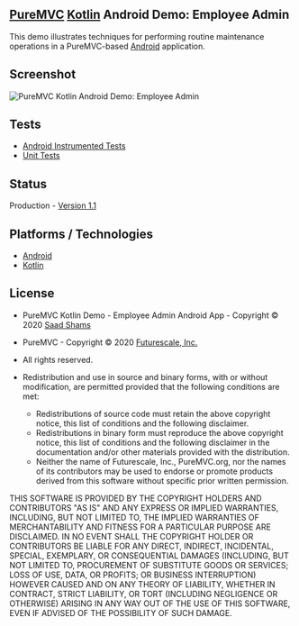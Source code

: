 ## [PureMVC](http://puremvc.github.com/) [Kotlin](https://github.com/PureMVC/puremvc-kotlin-multicore-framework/wiki) Android Demo: Employee Admin

This demo illustrates techniques for performing routine maintenance operations in a PureMVC-based [Android](https://en.wikipedia.org/wiki/Android_(operating_system)) application.

## Screenshot
![PureMVC Kotlin Android Demo: Employee Admin](http://puremvc.org/pages/images/screenshots/PureMVC-Shot-Kotlin-Android-EmployeeAdmin.png)

## Tests
* [Android Instrumented Tests](http://puremvc.org/pages/images/screenshots/PureMVC-Shot-Kotlin-Android-EmployeeAdmin-UITests.gif)
* [Unit Tests](http://puremvc.github.io/pages/images/screenshots/PureMVC-Shot-Kotlin-Android-EmployeeAdmin-UnitTests.png)

## Status
Production - [Version 1.1](https://github.com/PureMVC/puremvc-kotlin-demo-android-employeeadmin/blob/master/VERSION)

## Platforms / Technologies
* [Android](https://en.wikipedia.org/wiki/Android_(operating_system))
* [Kotlin](https://en.wikipedia.org/wiki/Kotlin_(programming_language))

## License
* PureMVC Kotlin Demo - Employee Admin Android App - Copyright © 2020 [Saad Shams](https://www.linkedin.com/in/muizz/)
* PureMVC - Copyright © 2020 [Futurescale, Inc.](http://futurescale.com)
* All rights reserved.

* Redistribution and use in source and binary forms, with or without modification, are permitted provided that the following conditions are met:

  * Redistributions of source code must retain the above copyright notice, this list of conditions and the following disclaimer.
  * Redistributions in binary form must reproduce the above copyright notice, this list of conditions and the following disclaimer in the documentation and/or other materials provided with the distribution.
  * Neither the name of Futurescale, Inc., PureMVC.org, nor the names of its contributors may be used to endorse or promote products derived from this software without specific prior written permission.

THIS SOFTWARE IS PROVIDED BY THE COPYRIGHT HOLDERS AND CONTRIBUTORS "AS IS" AND ANY EXPRESS OR IMPLIED WARRANTIES, INCLUDING, BUT NOT LIMITED TO, THE IMPLIED WARRANTIES OF MERCHANTABILITY AND FITNESS FOR A PARTICULAR PURPOSE ARE DISCLAIMED. IN NO EVENT SHALL THE COPYRIGHT HOLDER OR CONTRIBUTORS BE LIABLE FOR ANY DIRECT, INDIRECT, INCIDENTAL, SPECIAL, EXEMPLARY, OR CONSEQUENTIAL DAMAGES (INCLUDING, BUT NOT LIMITED TO, PROCUREMENT OF SUBSTITUTE GOODS OR SERVICES; LOSS OF USE, DATA, OR PROFITS; OR BUSINESS INTERRUPTION) HOWEVER CAUSED AND ON ANY THEORY OF LIABILITY, WHETHER IN CONTRACT, STRICT LIABILITY, OR TORT (INCLUDING NEGLIGENCE OR OTHERWISE) ARISING IN ANY WAY OUT OF THE USE OF THIS SOFTWARE, EVEN IF ADVISED OF THE POSSIBILITY OF SUCH DAMAGE.
